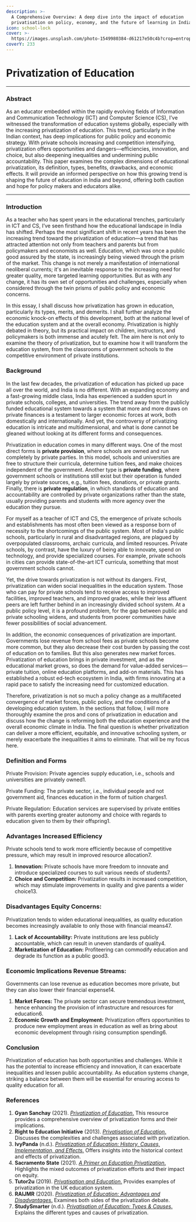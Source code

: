 ```yaml
---
description: >-
  A Comprehensive Overview: A deep dive into the impact of education
  privatisation on policy, economy, and the future of learning in India.
icon: school-lock
cover: >-
  https://images.unsplash.com/photo-1549980384-d61217e50c4b?crop=entropy&cs=srgb&fm=jpg&ixid=M3wxOTcwMjR8MHwxfHNlYXJjaHw2fHxwcml2YXRlJTIwc2Nob29sfGVufDB8fHx8MTc0MTUyOTc5OXww&ixlib=rb-4.0.3&q=85
coverY: 233
---
```


# Privatization of Education

***

### Abstract

As an educator embedded within the rapidly evolving fields of Information and Communication Technology (ICT) and Computer Science (CS), I’ve witnessed the transformation of education systems globally, especially with the increasing privatization of education. This trend, particularly in the Indian context, has deep implications for public policy and economic strategy. With private schools increasing and competition intensifying, privatization offers opportunities and dangers—efficiencies, innovation, and choice, but also deepening inequalities and undermining public accountability. This paper examines the complex dimensions of educational privatization, its definition, types, benefits, drawbacks, and economic effects. It will provide an informed perspective on how this growing trend is shaping the future of education in India and beyond, offering both caution and hope for policy makers and educators alike.

***

### Introduction

As a teacher who has spent years in the educational trenches, particularly in ICT and CS, I’ve seen firsthand how the educational landscape in India has shifted. Perhaps the most significant shift in recent years has been the increasing trend toward the privatization of education—a trend that has attracted attention not only from teachers and parents but from policymakers and economists as well. Education, which was once a public good assured by the state, is increasingly being viewed through the prism of the market. This change is not merely a manifestation of international neoliberal currents; it's an inevitable response to the increasing need for greater quality, more targeted learning opportunities. But as with any change, it has its own set of opportunities and challenges, especially when considered through the twin prisms of public policy and economic concerns.

In this essay, I shall discuss how privatization has grown in education, particularly its types, merits, and demerits. I shall further analyze the economic knock-on effects of this development, both at the national level of the education system and at the overall economy. Privatization is highly debated in theory, but its practical impact on children, instructors, and policymakers is both immense and acutely felt. The aim here is not only to examine the theory of privatization, but to examine how it will transform the education system, from the classrooms of government schools to the competitive environment of private institutions.

### Background

In the last few decades, the privatization of education has picked up pace all over the world, and India is no different. With an expanding economy and a fast-growing middle class, India has experienced a sudden spurt in private schools, colleges, and universities. The trend away from the publicly funded educational system towards a system that more and more draws on private finances is a testament to larger economic forces at work, both domestically and internationally. And yet, the controversy of privatizing education is intricate and multidimensional, and what is done cannot be gleaned without looking at its different forms and consequences.

Privatization in education comes in many different ways. One of the most direct forms is **private provision**, where schools are owned and run completely by private parties. In this model, schools and universities are free to structure their curricula, determine tuition fees, and make choices independent of the government. Another type is **private funding**, where government schools or institutions still exist but their operation is funded largely by private sources, e.g., tuition fees, donations, or private grants. Finally, there is **private regulation**, in which standards of education and accountability are controlled by private organizations rather than the state, usually providing parents and students with more agency over the education they pursue.

For myself as a teacher of ICT and CS, the emergence of private schools and establishments has most often been viewed as a response born of necessity to the shortcomings of the public system. Most of India's public schools, particularly in rural and disadvantaged regions, are plagued by overpopulated classrooms, archaic curricula, and limited resources. Private schools, by contrast, have the luxury of being able to innovate, spend on technology, and provide specialized courses. For example, private schools in cities can provide state-of-the-art ICT curricula, something that most government schools cannot.

Yet, the drive towards privatization is not without its dangers. First, privatization can widen social inequalities in the education system. Those who can pay for private schools tend to receive access to improved facilities, improved teachers, and improved grades, while their less affluent peers are left further behind in an increasingly divided school system. At a public policy level, it is a profound problem, for the gap between public and private schooling widens, and students from poorer communities have fewer possibilities of social advancement.

In addition, the economic consequences of privatization are important. Governments lose revenue from school fees as private schools become more common, but they also decrease their cost burden by passing the cost of education on to families. But this also generates new market forces. Privatization of education brings in private investment, and as the educational market grows, so does the demand for value-added services—private tuition, online education platforms, and add-on materials. This has established a robust ed-tech ecosystem in India, with firms innovating at a rapid pace to satisfy the increasing need for customized education.

Therefore, privatization is not so much a policy change as a multifaceted convergence of market forces, public policy, and the conditions of a developing education system. In the sections that follow, I will more thoroughly examine the pros and cons of privatization in education and discuss how the change is reforming both the education experience and the overall economic climate in India. The final question is whether privatization can deliver a more efficient, equitable, and innovative schooling system, or merely exacerbate the inequalities it aims to eliminate. That will be my focus here.

### Definition and Forms&#x20;

Private Provision: Private agencies supply education, i.e., schools and universities are privately owned1.

Private Funding: The private sector, i.e., individual people and not government aid, finances education in the form of tuition charges1.

Private Regulation: Education services are supervised by private entities with parents exerting greater autonomy and choice with regards to education given to them by their offspring1.

### Advantages Increased Efficiency

Private schools tend to work more efficiently because of competitive pressure, which may result in improved resource allocation7.

1. **Innovation:** Private schools have more freedom to innovate and introduce specialized courses to suit various needs of students7.
2. **Choice and Competition:** Privatization results in increased competition, which may stimulate improvements in quality and give parents a wider choice13.

### **Disadvantages Equity Concerns:**

Privatization tends to widen educational inequalities, as quality education becomes increasingly available to only those with financial means47.

1. **Lack of Accountability:** Private institutions are less publicly accountable, which can result in uneven standards of quality4.
2. **Marketization of Education:** Profiteering can commodify education and degrade its function as a public good3.

### **Economic Implications Revenue Streams:**

Governments can lose revenue as education becomes more private, but they can also lower their financial expense14.

1. **Market Forces:** The private sector can secure tremendous investment, hence enhancing the provision of infrastructure and resources for education6.
2. **Economic Growth and Employment:** Privatization offers opportunities to produce new employment areas in education as well as bring about economic development through rising consumption spending6.

### Conclusion&#x20;

Privatization of education has both opportunities and challenges. While it has the potential to increase efficiency and innovation, it can exacerbate inequalities and lessen public accountability. As education systems change, striking a balance between them will be essential for ensuring access to quality education for all.

### References

1. **Gyan Sanchay** (2021). [_Privatization of Education_.](https://gyansanchay.csjmu.ac.in/wp-content/uploads/2021/11/Privatization-of-Education-converted.pdf) This resource provides a comprehensive overview of privatization forms and their implications.
2. **Right to Education Initiative** (2013). [_Privatisation of Education_.](https://www.right-to-education.org/issue-page/privatisation-education) Discusses the complexities and challenges associated with privatization.
3. **IvyPanda** (n.d.). [_Privatization of Education: History, Causes, Implementation, and Effects_.](https://ivypanda.com/essays/privatization-of-education-history-causes-implementation-and-effects/) Offers insights into the historical context and effects of privatization.
4. **Sacramento State** (2021). [_A Primer on Education Privatization_.](https://www.csus.edu/faculty/a/adamson/assets/adamson-galloway-2021-privatization-primer.pdf) Highlights the mixed outcomes of privatization efforts and their impact on equity.
5. **Tutor2u** (2019). [_Privatisation and Education_.](https://www.tutor2u.net/sociology/topics/privatisation) Provides examples of privatization in the UK education system.
6. **RAIJMR** (2020). [_Privatization of Education: Advantages and Disadvantages_.](https://www.raijmr.com/ijrsml/wp-content/uploads/2020/03/IJRSML_2019_vol07_issue_08_Eng_07.pdf) Examines both sides of the privatization debate.
7. **StudySmarter** (n.d.). [_Privatisation of Education: Types & Causes_.](https://www.studysmarter.co.uk/explanations/social-studies/education-with-methods-in-context/privatisation-of-education/) Explains the different types and causes of privatization.
